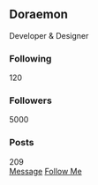 <!DOCTYPE html>
<!---Coding By CoderGirl!--->
<html lang="en">
<head>
  <meta charset="UTF-8">
  <meta name="viewport" content="width=device-width, initial-scale=1.0">
  <meta http-equiv="X-UA-Compatible" content="ie=edge">
  <title> Profle Card UI Design | CoderGirl </title>
  <!---Custom Css File!--->
  <link rel="stylesheet" href="style.css">
</head>
<body>
  <section class="main">
  <div class="profile-card">
    <div class="image">
      <img src="https://ibb.co/DNLtk3L" alt="" class="profile-pic">
    </div>
    <div class="data">
      <h2>Doraemon</h2>
      <span>Developer & Designer</span>
    </div>
    <div class="row">
      <div class="info">
        <h3>Following</h3>
        <span>120</span>
      </div>
      <div class="info">
        <h3>Followers</h3>
        <span>5000</span>
      </div>
      <div class="info">
        <h3>Posts</h3>
        <span>209</span>
      </div>
    </div>
    <div class="buttons">
      <a href="#" class="btn">Message</a>
      <a href="#" class="btn">Follow Me</a>
    </div>
  </div>
</section>
</body>
</html>
